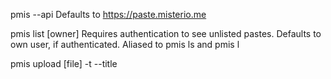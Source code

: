 pmis <command>
    --api <url>
    Defaults to https://paste.misterio.me


pmis list [owner]
    Requires authentication to see unlisted pastes.
    Defaults to own user, if authenticated.
    Aliased to pmis ls and pmis l

pmis upload [file]
    -t --title <title>
    -d --description <description>
    -u --unlisted
    Reads from STDIN if file is empty or -
    Requires authentication
    Aliased to pmis up and pmis u

pmis download <id>
    -r --raw
    Aliased to pmis down and pmis d

pmis delete <id>
    Requires authentication
    Aliased to pmis del

pmis user [username]
    Defaults to own user, if authenticated.


pmis register <username> <email>
    Reads password interactively from STDIN

pmis login <username>
    Reads password interactively from STDIN

pmis logout
    -a --all
